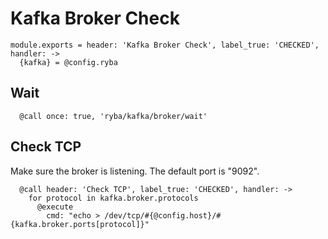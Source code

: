 
# Kafka Broker Check

    module.exports = header: 'Kafka Broker Check', label_true: 'CHECKED', handler: ->
      {kafka} = @config.ryba

## Wait

      @call once: true, 'ryba/kafka/broker/wait'

## Check TCP

Make sure the broker is listening. The default port is "9092".

      @call header: 'Check TCP', label_true: 'CHECKED', handler: ->
        for protocol in kafka.broker.protocols
          @execute
            cmd: "echo > /dev/tcp/#{@config.host}/#{kafka.broker.ports[protocol]}"
